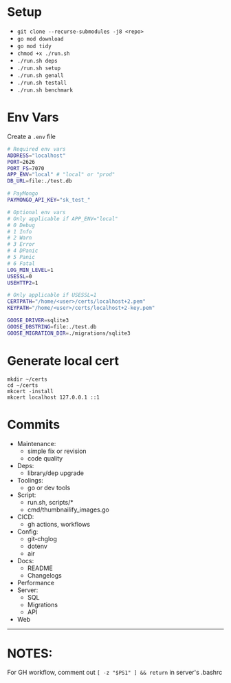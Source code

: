 # Setup

- `git clone --recurse-submodules -j8 <repo>`
- `go mod download`
- `go mod tidy`
- `chmod +x ./run.sh`
- `./run.sh deps`
- `./run.sh setup`
- `./run.sh genall`
- `./run.sh testall`
- `./run.sh benchmark`

# Env Vars

Create a `.env` file
```sh
# Required env vars
ADDRESS="localhost"
PORT=2626
PORT_FS=7070
APP_ENV="local" # "local" or "prod"
DB_URL=file:./test.db

# PayMongo
PAYMONGO_API_KEY="sk_test_"

# Optional env vars
# Only applicable if APP_ENV="local"
# 0 Debug
# 1 Info
# 2 Warn
# 3 Error
# 4 DPanic
# 5 Panic
# 6 Fatal
LOG_MIN_LEVEL=1
USESSL=0
USEHTTP2=1

# Only applicable if USESSL=1
CERTPATH="/home/<user>/certs/localhost+2.pem"
KEYPATH="/home/<user>/certs/localhost+2-key.pem"

GOOSE_DRIVER=sqlite3
GOOSE_DBSTRING=file:./test.db
GOOSE_MIGRATION_DIR=./migrations/sqlite3
```

# Generate local cert

```
mkdir ~/certs
cd ~/certs
mkcert -install
mkcert localhost 127.0.0.1 ::1
```

# Commits
- Maintenance:
    - simple fix or revision
    - code quality
- Deps:
    - library/dep upgrade
- Toolings:
    - go or dev tools
- Script:
    - run.sh, scripts/*
    - cmd/thumbnailify_images.go
- CICD:
    - gh actions, workflows
- Config:
    - git-chglog
    - dotenv
    - air
- Docs:
    - README
    - Changelogs
- Performance
- Server:
    - SQL
    - Migrations
    - API
- Web

---

# NOTES:

For GH workflow, comment out `[ -z "$PS1" ] && return` in server's .bashrc
